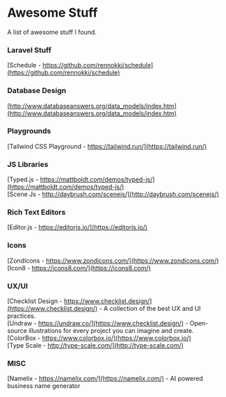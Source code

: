 # Awesome Stuff
A list of awesome stuff I found.

### Laravel Stuff
[Schedule - https://github.com/rennokki/schedule](https://github.com/rennokki/schedule)

### Database Design
[http://www.databaseanswers.org/data_models/index.htm](http://www.databaseanswers.org/data_models/index.htm)  

### Playgrounds
[Tailwind CSS Playground - https://tailwind.run/](https://tailwind.run/)  

### JS Libraries 
[Typed.js - https://mattboldt.com/demos/typed-js/](https://mattboldt.com/demos/typed-js/)  
[Scene Js - http://daybrush.com/scenejs/](http://daybrush.com/scenejs/)  

### Rich Text Editors
[Editor.js - https://editorjs.io/](https://editorjs.io/)

### Icons
[ZondIcons - https://www.zondicons.com/](https://www.zondicons.com/)
[Icon8 - https://icons8.com/](https://icons8.com/)

### UX/UI
[Checklist Design - https://www.checklist.design/](https://www.checklist.design/) - A collection of the best UX and UI practices.  
[Undraw - https://undraw.co/](https://www.checklist.design/) - Open-source illustrations for every project you can imagine and create.  
[ColorBox - https://www.colorbox.io/](https://www.colorbox.io/)  
[Type Scale - http://type-scale.com/](http://type-scale.com/)

### MISC
[Namelix - https://namelix.com/](https://namelix.com/) - AI powered business name generator
